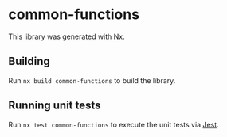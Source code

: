# common-functions

This library was generated with [Nx](https://nx.dev).

## Building

Run `nx build common-functions` to build the library.

## Running unit tests

Run `nx test common-functions` to execute the unit tests via [Jest](https://jestjs.io).
